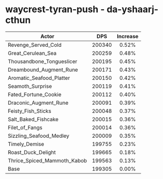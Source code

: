 # waycrest-tyran-push - da-yshaarj-cthun
| Actor | DPS | Increase |
|---|:---:|:---:|
|Revenge_Served_Cold|200340|0.52%|
|Great_Cerulean_Sea|200259|0.48%|
|Thousandbone_Tongueslicer|200195|0.45%|
|Dreambound_Augment_Rune|200171|0.43%|
|Aromatic_Seafood_Platter|200150|0.42%|
|Seamoth_Surprise|200119|0.41%|
|Fated_Fortune_Cookie|200112|0.40%|
|Draconic_Augment_Rune|200091|0.39%|
|Feisty_Fish_Sticks|200048|0.37%|
|Salt_Baked_Fishcake|200015|0.36%|
|Filet_of_Fangs|200014|0.36%|
|Sizzling_Seafood_Medley|200009|0.35%|
|Timely_Demise|199755|0.23%|
|Roast_Duck_Delight|199665|0.18%|
|Thrice_Spiced_Mammoth_Kabob|199563|0.13%|
|Base|199305|0.00%|
